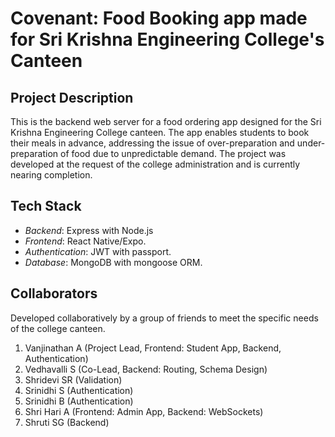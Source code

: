 # Covenant: Food Booking app made for Sri Krishna Engineering College's Canteen

## Project Description

This is the backend web server for a food ordering app designed for the Sri Krishna Engineering College canteen. The app enables students to book their meals in advance, addressing the issue of over-preparation and under-preparation of food due to unpredictable demand. The project was developed at the request of the college administration and is currently nearing completion.

## Tech Stack

- _Backend_: Express with Node.js
- _Frontend_: React Native/Expo.
- _Authentication_: JWT with passport.
- _Database_: MongoDB with mongoose ORM.

## Collaborators

Developed collaboratively by a group of friends to meet the specific needs of the college canteen.

1. Vanjinathan A (Project Lead, Frontend: Student App, Backend, Authentication)
2. Vedhavalli S (Co-Lead, Backend: Routing, Schema Design)
3. Shridevi SR (Validation)
4. Srinidhi S (Authentication)
5. Srinidhi B (Authentication)
6. Shri Hari A (Frontend: Admin App, Backend: WebSockets)
7. Shruti SG (Backend)
